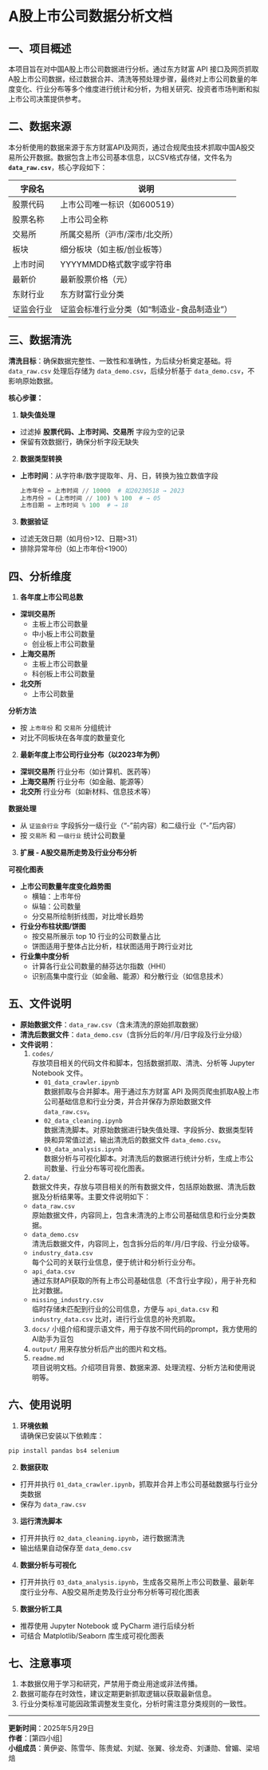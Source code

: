 
# A股上市公司数据分析文档

## 一、项目概述

本项目旨在对中国A股上市公司数据进行分析。通过东方财富 API 接口及网页抓取A股上市公司数据，经过数据合并、清洗等预处理步骤，最终对上市公司数量的年度变化、行业分布等多个维度进行统计和分析，为相关研究、投资者市场判断和拟上市公司决策提供参考。

## 二、数据来源

本分析使用的数据来源于东方财富API及网页，通过合规爬虫技术抓取中国A股交易所公开数据。数据包含上市公司基本信息，以CSV格式存储，文件名为 **`data_raw.csv`**，核心字段如下：

| 字段名     | 说明                                      |
|------------|-------------------------------------------|
| 股票代码   | 上市公司唯一标识（如600519）               |
| 股票名称   | 上市公司全称                              |
| 交易所     | 所属交易所（沪市/深市/北交所）             |
| 板块       | 细分板块（如主板/创业板等）                |
| 上市时间   | YYYYMMDD格式数字或字符串                   |
| 最新价     | 最新股票价格（元）                        |
| 东财行业   | 东方财富行业分类                          |
| 证监会行业 | 证监会标准行业分类（如“制造业-食品制造业”） |

## 三、数据清洗

**清洗目标**：确保数据完整性、一致性和准确性，为后续分析奠定基础。将 `data_raw.csv` 处理后存储为 `data_demo.csv`，后续分析基于 `data_demo.csv`，不影响原始数据。

**核心步骤：**

1. **缺失值处理**  
  - 过滤掉 **股票代码、上市时间、交易所** 字段为空的记录  
  - 保留有效数据行，确保分析字段无缺失  

2. **数据类型转换**  
  - **上市时间**：从字符串/数字提取年、月、日，转换为独立数值字段  
    ```python
    上市年份 = 上市时间 // 10000  # 如20230518 → 2023
    上市月份 = (上市时间 // 100) % 100  # → 05
    上市日期 = 上市时间 % 100  # → 18
    ```

3. **数据验证**  
  - 过滤无效日期（如月份>12、日期>31）  
  - 排除异常年份（如上市年份<1900）  

## 四、分析维度

1. **各年度上市公司总数**
  - **深圳交易所**  
    - 主板上市公司数量  
    - 中小板上市公司数量  
    - 创业板上市公司数量  
  - **上海交易所**  
    - 主板上市公司数量  
    - 科创板上市公司数量  
  - **北交所**  
    - 上市公司数量  

  **分析方法**  
  - 按 `上市年份` 和 `交易所` 分组统计  
  - 对比不同板块在各年度的数量变化  

2. **最新年度上市公司行业分布（以2023年为例）**
  - **深圳交易所** 行业分布（如计算机、医药等）  
  - **上海交易所** 行业分布（如金融、能源等）  
  - **北交所** 行业分布（如新材料、信息技术等）  

  **数据处理**  
  - 从 `证监会行业` 字段拆分一级行业（“-”前内容）和二级行业（“-”后内容）  
  - 按 `交易所` 和 `一级行业` 统计公司数量  

3. **扩展 - A股交易所走势及行业分布分析**

  **可视化图表**
  - **上市公司数量年度变化趋势图**  
    - 横轴：上市年份  
    - 纵轴：公司数量  
    - 分交易所绘制折线图，对比增长趋势  
  - **行业分布柱状图/饼图**  
    - 按交易所展示 top 10 行业的公司数量占比  
    - 饼图适用于整体占比分析，柱状图适用于跨行业对比  
  - **行业集中度分析**  
    - 计算各行业公司数量的赫芬达尔指数（HHI）  
    - 识别高集中度行业（如金融、能源）和分散行业（如信息技术）  

## 五、文件说明

- **原始数据文件**：`data_raw.csv`（含未清洗的原始抓取数据）  
- **清洗后数据文件**：`data_demo.csv`（含拆分后的年/月/日字段及行业分级）  
- **文件说明**：
  1. `codes/`  
     存放项目相关的代码文件和脚本，包括数据抓取、清洗、分析等 Jupyter Notebook 文件。
     - `01_data_crawler.ipynb`  
       数据抓取与合并脚本。用于通过东方财富 API 及网页爬虫抓取A股上市公司基础信息和行业分类，并合并保存为原始数据文件 `data_raw.csv`。
     - `02_data_cleaning.ipynb`  
       数据清洗脚本。对原始数据进行缺失值处理、字段拆分、数据类型转换和异常值过滤，输出清洗后的数据文件 `data_demo.csv`。
     - `03_data_analysis.ipynb`  
       数据分析与可视化脚本。对清洗后的数据进行统计分析，生成上市公司数量、行业分布等可视化图表。
  2. `data/`  
    数据文件夹，存放与项目相关的所有数据文件，包括原始数据、清洗后数据及分析结果等。主要文件说明如下：  
    - `data_raw.csv`  
      原始数据文件，内容同上，包含未清洗的上市公司基础信息和行业分类数据。  
    - `data_demo.csv`  
      清洗后数据文件，内容同上，包含拆分后的年/月/日字段、行业分级等。  
    - `industry_data.csv`  
      每个公司的关联行业信息，便于统计和分析行业分布。  
    - `api_data.csv`  
      通过东财API获取的所有上市公司基础信息（不含行业字段），用于补充和比对数据。  
    - `missing_industry.csv`  
      临时存储未匹配到行业的公司信息，方便与 `api_data.csv` 和 `industry_data.csv` 比对，进行行业信息的补充抓取。
  3. `docs/`
    小组介绍和提示语文件，用于存放不同代码的prompt，我方使用的AI助手为豆包
  4. `output/`
    用来存放分析后产出的图片和文档。  
  5. `readme.md`  
     项目说明文档。介绍项目背景、数据来源、处理流程、分析方法和使用说明等。


## 六、使用说明

1. **环境依赖**  
  请确保已安装以下依赖库：  
  ```bash
  pip install pandas bs4 selenium
  ```

2. **数据获取**  
  - 打开并执行 `01_data_crawler.ipynb`，抓取并合并上市公司基础数据与行业分类数据  
  - 保存为 `data_raw.csv`  

3. **运行清洗脚本**  
  - 打开并执行 `02_data_cleaning.ipynb`，进行数据清洗  
  - 输出结果自动保存至 `data_demo.csv`  

4. **数据分析与可视化**  
  - 打开并执行 `03_data_analysis.ipynb`，生成各交易所上市公司数量、最新年度行业分布、A股交易所走势及行业分布分析等可视化图表  

5. **数据分析工具**  
  - 推荐使用 Jupyter Notebook 或 PyCharm 进行后续分析  
  - 可结合 Matplotlib/Seaborn 库生成可视化图表  

## 七、注意事项

1. 本数据仅用于学习和研究，严禁用于商业用途或非法传播。  
2. 数据可能存在时效性，建议定期更新抓取逻辑以获取最新信息。  
3. 行业分类标准可能因政策调整发生变化，分析时需注意分类规则的一致性。  

---

**更新时间**：2025年5月29日  
**作者**：[第四小组]  
**小组成员**：黄伊姿、陈雪华、陈贵斌、刘斌、张翼、徐龙奇、刘谦勋、曾媚、梁培焙

